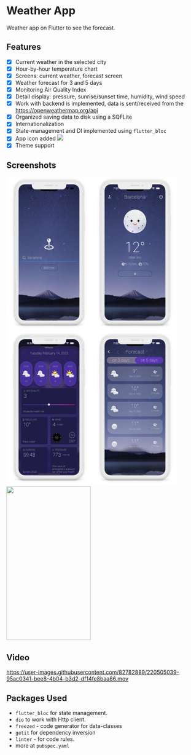 # Weather App

Weather app on Flutter to see the forecast.

## Features

- [x] Current weather in the selected city
- [x] Hour-by-hour temperature chart
- [x] Screens: current weather, forecast screen
- [x] Weather forecast for 3 and 5 days
- [x] Monitoring Air Quality Index
- [x] Detail display: pressure, sunrise/sunset time, humidity, wind speed
- [x] Work with backend is implemented, data is sent/received from
  the https://openweathermap.org/api
- [x] Organized saving data to disk using a SQFLite
- [x] Internationalization
- [X] State-management and DI implemented using `flutter_bloc`
- [x] App icon
  added <img src="https://github.com/olndl/weather_app/blob/f/refactoring/screenshots/icon.png" width="25" />
- [X] Theme support

## Screenshots

<p float="center">
<img src="https://github.com/olndl/weather_app/blob/dev/screenshots/mock-0.png" width="220" height="400"/>
<img src="https://github.com/olndl/weather_app/blob/dev/screenshots/mock-1.png" width="220" height="400"/>
<img src="https://github.com/olndl/weather_app/blob/dev/screenshots/mock-2.png" width="220" height="400"/>
<img src="https://github.com/olndl/weather_app/blob/dev/screenshots/mock-3.png" width="220" height="400"/>
<img src="https://user-images.githubusercontent.com/82782889/220498373-6830b1d1-4258-4d2f-91b3-2aff5e79fa79.png" width="220" height="400"/>
</p>

## Video

https://user-images.githubusercontent.com/82782889/220505039-95ac0341-bee8-4b04-b3d2-df14fe8baa86.mov

## Packages Used

- `flutter_bloc` for state management.
- `dio` to work with Http client.
- `freezed` - code generator for data-classes
- `getit` for dependency inversion
- `linter` - for code rules.
- more at `pubspec.yaml`
